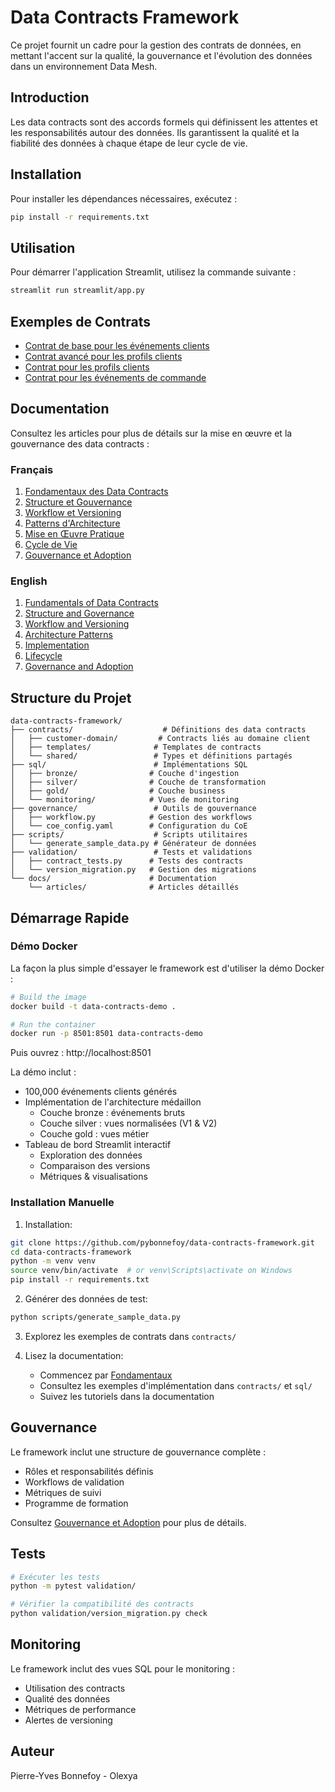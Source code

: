 # Data Contracts Framework

Ce projet fournit un cadre pour la gestion des contrats de données, en mettant l'accent sur la qualité, la gouvernance et l'évolution des données dans un environnement Data Mesh.

## Introduction

Les data contracts sont des accords formels qui définissent les attentes et les responsabilités autour des données. Ils garantissent la qualité et la fiabilité des données à chaque étape de leur cycle de vie.

## Installation

Pour installer les dépendances nécessaires, exécutez :

```bash
pip install -r requirements.txt
```

## Utilisation

Pour démarrer l'application Streamlit, utilisez la commande suivante :

```bash
streamlit run streamlit/app.py
```

## Exemples de Contrats

- [Contrat de base pour les événements clients](contracts/customer-domain/customer_events.yaml)
- [Contrat avancé pour les profils clients](contracts/customer-domain/customer_profile_events.yaml)
- [Contrat pour les profils clients](contracts/customer-domain/customer_profile.yaml)
- [Contrat pour les événements de commande](contracts/customer-domain/order_events.yaml)

## Documentation

Consultez les articles pour plus de détails sur la mise en œuvre et la gouvernance des data contracts :

### Français
1. [Fondamentaux des Data Contracts](docs/fr/articles/01-fondamentaux.md)
2. [Structure et Gouvernance](docs/fr/articles/02-structure-et-gouvernance.md)
3. [Workflow et Versioning](docs/fr/articles/03-workflow-et-versioning.md)
4. [Patterns d'Architecture](docs/fr/articles/04-patterns-architecture.md)
5. [Mise en Œuvre Pratique](docs/fr/articles/05-implementation.md)
6. [Cycle de Vie](docs/fr/articles/06-cycle-de-vie.md)
7. [Gouvernance et Adoption](docs/fr/articles/07-gouvernance-et-adoption.md)

### English
1. [Fundamentals of Data Contracts](docs/en/articles/01-fundamentals.md)
2. [Structure and Governance](docs/en/articles/02-structure-and-governance.md)
3. [Workflow and Versioning](docs/en/articles/03-workflow-and-versioning.md)
4. [Architecture Patterns](docs/en/articles/04-architecture-patterns.md)
5. [Implementation](docs/en/articles/05-implementation.md)
6. [Lifecycle](docs/en/articles/06-lifecycle.md)
7. [Governance and Adoption](docs/en/articles/07-governance-and-adoption.md)

## Structure du Projet

```
data-contracts-framework/
├── contracts/                    # Définitions des data contracts
│   ├── customer-domain/         # Contracts liés au domaine client
│   ├── templates/              # Templates de contracts
│   └── shared/                 # Types et définitions partagés
├── sql/                        # Implémentations SQL
│   ├── bronze/                # Couche d'ingestion
│   ├── silver/                # Couche de transformation
│   ├── gold/                  # Couche business
│   └── monitoring/            # Vues de monitoring
├── governance/                 # Outils de gouvernance
│   ├── workflow.py            # Gestion des workflows
│   └── coe_config.yaml        # Configuration du CoE
├── scripts/                    # Scripts utilitaires
│   └── generate_sample_data.py # Générateur de données
├── validation/                 # Tests et validations
│   ├── contract_tests.py      # Tests des contracts
│   └── version_migration.py   # Gestion des migrations
└── docs/                      # Documentation
    └── articles/              # Articles détaillés
```

## Démarrage Rapide

### Démo Docker

La façon la plus simple d'essayer le framework est d'utiliser la démo Docker :

```bash
# Build the image
docker build -t data-contracts-demo .

# Run the container
docker run -p 8501:8501 data-contracts-demo
```

Puis ouvrez : http://localhost:8501

La démo inclut :
- 100,000 événements clients générés
- Implémentation de l'architecture médaillon
  - Couche bronze : événements bruts
  - Couche silver : vues normalisées (V1 & V2)
  - Couche gold : vues métier
- Tableau de bord Streamlit interactif
  - Exploration des données
  - Comparaison des versions
  - Métriques & visualisations

### Installation Manuelle

1. Installation:
```bash
git clone https://github.com/pybonnefoy/data-contracts-framework.git
cd data-contracts-framework
python -m venv venv
source venv/bin/activate  # or venv\Scripts\activate on Windows
pip install -r requirements.txt
```

2. Générer des données de test:
```bash
python scripts/generate_sample_data.py
```

3. Explorez les exemples de contrats dans `contracts/`

4. Lisez la documentation:
   - Commencez par [Fondamentaux](docs/fr/articles/01-fondamentaux.md)
   - Consultez les exemples d'implémentation dans `contracts/` et `sql/`
   - Suivez les tutoriels dans la documentation

## Gouvernance

Le framework inclut une structure de gouvernance complète :

- Rôles et responsabilités définis
- Workflows de validation
- Métriques de suivi
- Programme de formation

Consultez [Gouvernance et Adoption](docs/fr/articles/07-gouvernance-et-adoption.md) pour plus de détails.

## Tests

```bash
# Exécuter les tests
python -m pytest validation/

# Vérifier la compatibilité des contracts
python validation/version_migration.py check
```

## Monitoring

Le framework inclut des vues SQL pour le monitoring :
- Utilisation des contracts
- Qualité des données
- Métriques de performance
- Alertes de versioning

## Auteur

Pierre-Yves Bonnefoy - Olexya